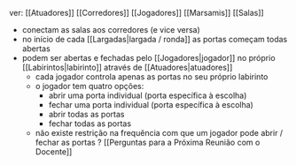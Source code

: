 ver:
	[[Atuadores]]
	[[Corredores]]
	[[Jogadores]]
	[[Marsamis]]
	[[Salas]]

- conectam as salas aos corredores (e vice versa)
- no início de cada [[Largadas|largada / ronda]] as portas começam todas abertas
- podem ser abertas e fechadas pelo [[Jogadores|jogador]] no próprio [[Labirintos|labirinto]] através de [[Atuadores|atuadores]]
	- cada jogador controla apenas as portas no seu próprio labirinto
	- o jogador tem quatro opções:
		- abrir uma porta individual (porta específica à escolha)
		- fechar uma porta individual (porta específica à escolha)
		- abrir todas as portas
		- fechar todas as portas
	- não existe restrição na frequência com que um jogador pode abrir / fechar as portas ? [[Perguntas para a Próxima Reunião com o Docente]]

